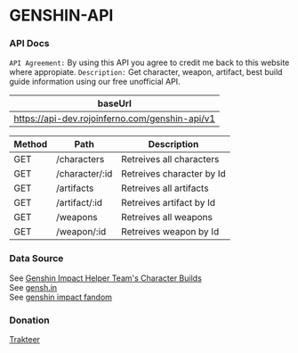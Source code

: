 # GENSHIN-API


### API Docs

`API Agreement:` By using this API you agree to credit me back to this website where appropiate.
`Description:` Get character, weapon, artifact, best build guide information using our free unofficial API.


| baseUrl 
| ------ |
| https://api-dev.rojoinferno.com/genshin-api/v1 |

| Method | Path | Description |
| ------ | ------ | ------ |
| GET | /characters | Retreives all characters |
| GET | /character/:id | Retreives character by Id |
| GET | /artifacts | Retreives all artifacts |
| GET | /artifact/:id | Retreives artifact by Id |
| GET | /weapons | Retreives all weapons |
| GET | /weapon/:id | Retreives weapon by Id |


### Data Source
See <a href="https://docs.google.com/spreadsheets/d/1gNxZ2xab1J6o1TuNVWMeLOZ7TPOqrsf3SshP5DLvKzI/htmlview#" target="_blank">Genshin Impact Helper Team's Character Builds</a><br>
See <a href="https://www.gensh.in" target="_blank">gensh.in</a><br>
See <a href="https://genshin-impact.fandom.com/" target="_blank">genshin impact fandom</a>

### Donation
<a href="https://trakteer.id/rojokundo" target="_blank">Trakteer</a>
